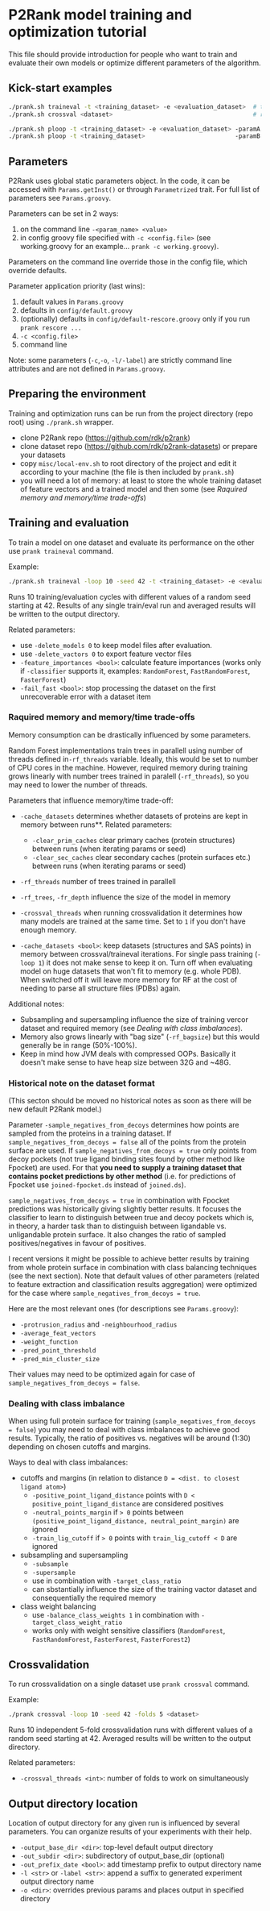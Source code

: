 
# P2Rank model training and optimization tutorial

This file should provide introduction for people who want to train and evaluate their own models or optimize different parameters of the algorithm.

## Kick-start examples

~~~sh
./prank.sh traineval -t <training_dataset> -e <evaluation_dataset>  # train and evaluate model (execute n run with difefrent random seed, see -loop and -seed params)
./prank.sh crossval <dataset>                                       # run crossvalidation on a single dataset (see -folds param)

./prank.sh ploop -t <training_dataset> -e <evaluation_dataset> -paramA '[min:max:step]'  # iterate through param values
./prank.sh ploop -t <training_dataset>                         -paramB '(1,2,3,4)'       # iterate through param values (crossvalidation)
~~~


## Parameters

P2Rank uses global static parameters object. In the code, it can be accessed with `Params.getInst()` or through `Parametrized` trait. For full list of parameters see `Params.groovy`.

Parameters can be set in 2 ways:
1. on the command line `-<param_name> <value>`
2. in config groovy file specified with `-c <config.file>` (see working.groovy for an example... `prank -c working.groovy`). 

Parameters on the command line override those in the config file, which override defaults.

Parameter application priority (last wins):
1. default values in `Params.groovy`
2. defaults in `config/default.groovy`
3. (optionally) defaults in `config/default-rescore.groovy` only if you run `prank rescore ...`
4. `-c <config.file>`
5. command line

Note: some parameters (`-c`,`-o`, `-l/-label`) are strictly command line attributes and are not defined in `Params.groovy`. 

## Preparing the environment

Training and optimization runs can be run from the project directory (repo root) using `./prank.sh` wrapper.

* clone P2Rank repo (https://github.com/rdk/p2rank) 
* clone dataset repo (https://github.com/rdk/p2rank-datasets) or prepare your datasets 
* copy `misc/local-env.sh` to root directory of the project and edit it according to your machine (the file is then included by `prank.sh`)
* you will need a lot of memory: at least to store the whole training dataset of feature vectors and a trained model and then some (see _Raquired memory and memory/time trade-offs_) 


## Training and evaluation

To train a model on one dataset and evaluate its performance on the other use `prank traineval` command. 

Example:
~~~sh
./prank.sh traineval -loop 10 -seed 42 -t <training_dataset> -e <evaluation_dataset>`
~~~
Runs 10 training/evaluation cycles with different values of a random seed starting at 42. 
Results of any single train/eval run and averaged results will be written to the output directory.

Related parameters:
* use `-delete_models 0` to keep model files after evaluation.
* use `-delete_vactors 0` to export feature vector files 
* `-feature_importances <bool>`: calculate feature importances (works only if `-classifier` supports it, examples: `RandomForest`, `FastRandomForest`, `FasterForest`)
* `-fail_fast <bool>`: stop processing the dataset on the first unrecoverable error with a dataset item

### Raquired memory and memory/time trade-offs

Memory consumption can be drastically influenced by some parameters.

Random Forest implementations train trees in parallell using number of threads defined in`-rf_threads` variable.
Ideally, this would be set to number of CPU cores in the machine.
However, required memory during training grows linearly with number trees trained in paralell (`-rf_threads`), 
so you may need to lower the number of threads.

Parameters that influence memory/time trade-off:
* `-cache_datasets` determines whether datasets of proteins are kept in memory between runs**. Related parameters: 
    - `-clear_prim_caches` clear primary caches (protein structures) between runs (when iterating params or seed)
    - `-clear_sec_caches` clear secondary caches (protein surfaces etc.) between runs (when iterating params or seed)
* `-rf_threads` number of trees trained in parallell 
* `-rf_trees`, `-fr_depth` influence the size of the model in memory      
* `-crossval_threads` when running crossvalidation it determines how many models are trained at the same time. Set to `1` if you don't have enough memory.

* `-cache_datasets <bool>`: keep datasets (structures and SAS points) in memory between crossval/traineval iterations. 
   For single pass training (`-loop 1`) it does not make sense to keep it on.
   Turn off when evaluating model on huge datasets that won't fit to memory (e.g. whole PDB). 
   When switched off it will leave more memory for RF at the cost of needing to parse all structure files (PDBs) again.

Additional notes:
* Subsampling and supersampling influence the size of training vercor dataset and required memory (see _Dealing with class imbalances_).
* Memory also grows linearly with "bag size" (`-rf_bagsize`) but this would generally be in range (50%-100%).
* Keep in mind how JVM deals with compressed OOPs. Basically it doesn't make sense to have heap size between 32G and ~48G.


### Historical note on the dataset format
(This secton should be moved no historical notes as soon as there will be new default P2Rank model.)

Parameter `-sample_negatives_from_decoys` determines how points are sampled from the proteins in a training dataset. 
If `sample_negatives_from_decoys = false` all of the points from the protein surface are used. 
If `sample_negatives_from_decoys = true` only points from decoy pockets (not true ligand binding sites found by other method like Fpocket) are used. 
For that **you need to supply a training dataset that contains pocket predictions by other method** (i.e. for predictions of Fpocket use `joined-fpocket.ds` instead of `joined.ds`). 

`sample_negatives_from_decoys = true` in combination with Fpocket predictions was historically giving slightly better results. 
It focuses the classifier to learn to distinguish between true and decoy pockets which is, in theory, a harder task than to distinguish between ligandable vs. unligandable protein surface.
It also changes the ratio of sampled positives/negatives in favour of positives.

I recent versions it might be possible to achieve better results by training from whole protein surface in combination with class balancing techniques (see the next section).
Note that default values of other parameters (related to feature extraction and classification results aggregation) were optimized for the case where `sample_negatives_from_decoys = true`.

Here are the most relevant ones (for descriptions see `Params.groovy`):
* `-protrusion_radius` and `-neighbourhood_radius`
* `-average_feat_vectors`
* `-weight_function`
* `-pred_point_threshold`
* `-pred_min_cluster_size` 

Their values may need to be optimized again for case of `sample_negatives_from_decoys = false`.

### Dealing with class imbalance

When using full protein surface for training (`sample_negatives_from_decoys = false`) you may need to deal with class imbalances to achieve good results.
Typically, the ratio of positives vs. negatives will be around (1:30) depending on chosen cutoffs and margins. 

Ways to deal with class imbalances:
 
* cutoffs and margins (in relation to distance `D = <dist. to closest ligand atom>`)
    - `-positive_point_ligand_distance` points with `D < positive_point_ligand_distance` are considered positives
    - `-neutral_points_margin` if `> 0` points between `(positive_point_ligand_distance, neutral_point_margin)` are ignored  
    - `-train_lig_cutoff` if `> 0` points with `train_lig_cutoff < D` are ignored
* subsampling and supersampling
    - `-subsample`
    - `-supersample`
    - use in combination with `-target_class_ratio`
    - can sbstantially influence the size of the training vactor dataset and consequentially the required memory
* class weight balancing
    - use `-balance_class_weights 1` in combination with `-target_class_weight_ratio`
    - works only with weight sensitive classifiers (`RandomForest`, `FastRandomForest`, `FasterForest`, `FasterForest2`)


## Crossvalidation
To run crossvalidation on a single dataset use `prank crossval` command.

Example:
~~~sh
./prank crossval -loop 10 -seed 42 -folds 5 <dataset>    
~~~
Runs 10 independent 5-fold crossvalidation runs with different values of a random seed starting at 42. Averaged results will be written to the output directory.

Related parameters:
* `-crossval_threads <int>`: number of folds to work on simultaneously



## Output directory location

Location of output directory for any given run is influenced by several parameters. You can organize results of your experiments with their help.

* `-output_base_dir <dir>`: top-level default output directory
* `-out_subdir <dir>`: subdirectory of output_base_dir (optional)
* `-out_prefix_date <bool>`: add timestamp prefix to output directory name
* `-l <str>` or `-label <str>`: append a suffix to generated experiment output directory name
* `-o <dir>`: overrides previous params and places output in specified directory



    











